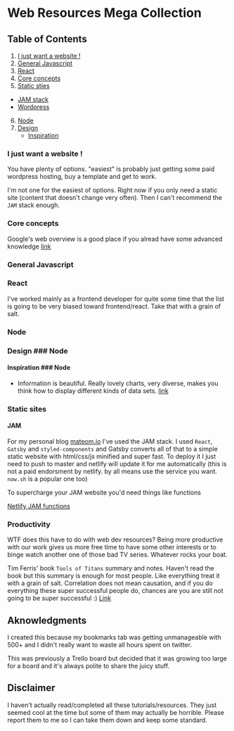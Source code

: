 # Web Resources Mega Collection


## Table of Contents

1. [I just want a website !](#help-me-im-desperate)
2. [General Javascript](#general-javascript)
3. [React](#react)
4. [Core concepts](#core)
5. [Static sties](#static)
  - [JAM stack](#jam)
  - [Wordpress](#wordpress)
6. [Node](#node)
7. [Design](#design)
   - [Inspiration](#inspiration)

### I just want a website ! <a name="help-me-im-desperate"></a>

You have plenty of options. "easiest" is probably just getting some paid wordpress hosting, buy a template and get to work.

I'm not one for the easiest of options. Right now if you only need a static site (content that doesn't change very often). Then I can't recommend the `JAM` stack enough.


### Core concepts <a name="core"></a>

Google's web overview is a good place if you alread have some advanced knowledge [link](https://developers.google.com/web/fundamentals/architecture/app-shell)


### General Javascript <a name="general-javascript"></a>



### React <a name="react"></a>

I've worked mainly as a frontend developer for quite some time that the list is going to be very biased toward frontend/react. Take that with a grain of salt. 



### Node <a name="node"></a>


### Design ### Node <a name="design"></a>


#### Inspiration ### Node <a name="inspiration"></a>

- Information is beautiful. Really lovely charts, very diverse, makes you think how to display different kinds of data sets. [link](https://informationisbeautiful.net/)




### Static sites <a name="static"></a>

#### JAM  <a name="jam"></a>

For my personal blog [mateom.io](https://mateom.io) I've used the JAM stack. I used `React`, `Gatsby` and `styled-components` and Gatsby converts all of that to a simple static website with html/css/js minified and super fast. To deploy it I just need to push to master and netlify will update it for me automatically (this is not a paid endorsment by netlify. by all means use the service you want. `now.sh` is a popular one too)

To supercharge your JAM website you'd need things like functions

[Netlify JAM functions](https://www.netlify.com/tags/functions/)




### Productivity

WTF does this have to do with web dev resources? Being more productive with our work gives us more free time to have some other interests or to binge watch another one of those bad TV series. Whatever rocks your boat.

Tim Ferris' book `Tools of Titans` summary and notes. Haven't read the book but this summary is enough for most people. Like everything treat it with a grain of salt. Correlation does not mean causation, and if you do everything these super successful people do, chances are you are still not going to be super successful :) [Link](https://www.toomas.net/2017/01/19/the-ultimate-tim-ferriss-tools-of-titans-book-summary-notes-review/)









## Aknowledgments

I created this because my bookmarks tab was getting unmanageable with 500+ and I didn't really want to waste all hours spent on twitter.

This was previously a Trello board but decided that it was growing too large for a board and it's always polite to share the juicy stuff. 

## Disclaimer

I haven't actually read/completed all these tutorials/resources. They just seemed cool at the time but some of them may actually be horrible. Please report them to me so I can take them down and keep some standard.
